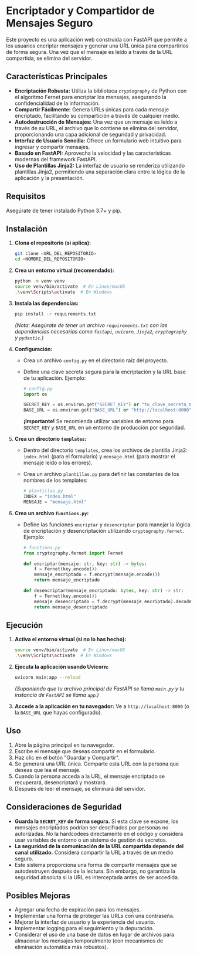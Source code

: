 # Encriptador y Compartidor de Mensajes Seguro

Este proyecto es una aplicación web construida con FastAPI que permite a los usuarios encriptar mensajes y generar una URL única para compartirlos de forma segura. Una vez que el mensaje es leído a través de la URL compartida, se elimina del servidor.

## Características Principales

* **Encriptación Robusta:** Utiliza la biblioteca `cryptography` de Python con el algoritmo Fernet para encriptar los mensajes, asegurando la confidencialidad de la información.
* **Compartir Fácilmente:** Genera URLs únicas para cada mensaje encriptado, facilitando su compartición a través de cualquier medio.
* **Autodestrucción de Mensajes:** Una vez que un mensaje es leído a través de su URL, el archivo que lo contiene se elimina del servidor, proporcionando una capa adicional de seguridad y privacidad.
* **Interfaz de Usuario Sencilla:** Ofrece un formulario web intuitivo para ingresar y compartir mensajes.
* **Basado en FastAPI:** Aprovecha la velocidad y las características modernas del framework FastAPI.
* **Uso de Plantillas Jinja2:** La interfaz de usuario se renderiza utilizando plantillas Jinja2, permitiendo una separación clara entre la lógica de la aplicación y la presentación.

## Requisitos

Asegúrate de tener instalado Python 3.7+ y pip.

## Instalación

1.  **Clona el repositorio (si aplica):**
    ```bash
    git clone <URL_DEL_REPOSITORIO>
    cd <NOMBRE_DEL_REPOSITORIO>
    ```

2.  **Crea un entorno virtual (recomendado):**
    ```bash
    python -m venv venv
    source venv/bin/activate  # En Linux/macOS
    .\venv\Scripts\activate  # En Windows
    ```

3.  **Instala las dependencias:**
    ```bash
    pip install -r requirements.txt
    ```
    *(Nota: Asegúrate de tener un archivo `requirements.txt` con las dependencias necesarias como `fastapi`, `uvicorn`, `Jinja2`, `cryptography` y `pydantic`.)*

4.  **Configuración:**
    * Crea un archivo `config.py` en el directorio raíz del proyecto.
    * Define una clave secreta segura para la encriptación y la URL base de tu aplicación. Ejemplo:

        ```python
        # config.py
        import os

        SECRET_KEY = os.environ.get("SECRET_KEY") or "tu_clave_secreta_muy_segura"
        BASE_URL = os.environ.get("BASE_URL") or "http://localhost:8000"
        ```
        **¡Importante!** Se recomienda utilizar variables de entorno para `SECRET_KEY` y `BASE_URL` en un entorno de producción por seguridad.

5.  **Crea un directorio `templates`:**
    * Dentro del directorio `templates`, crea los archivos de plantilla Jinja2: `index.html` (para el formulario) y `mensaje.html` (para mostrar el mensaje leído o los errores).
    * Crea un archivo `plantillas.py` para definir las constantes de los nombres de los templates:

        ```python
        # plantillas.py
        INDEX = "index.html"
        MENSAJE = "mensaje.html"
        ```

6.  **Crea un archivo `functions.py`:**
    * Define las funciones `encriptar` y `desencriptar` para manejar la lógica de encriptación y desencriptación utilizando `cryptography.fernet`. Ejemplo:

        ```python
        # functions.py
        from cryptography.fernet import Fernet

        def encriptar(mensaje: str, key: str) -> bytes:
            f = Fernet(key.encode())
            mensaje_encriptado = f.encrypt(mensaje.encode())
            return mensaje_encriptado

        def desencriptar(mensaje_encriptado: bytes, key: str) -> str:
            f = Fernet(key.encode())
            mensaje_desencriptado = f.decrypt(mensaje_encriptado).decode()
            return mensaje_desencriptado
        ```

## Ejecución

1.  **Activa el entorno virtual (si no lo has hecho):**
    ```bash
    source venv/bin/activate  # En Linux/macOS
    .\venv\Scripts\activate  # En Windows
    ```

2.  **Ejecuta la aplicación usando Uvicorn:**
    ```bash
    uvicorn main:app --reload
    ```
    *(Suponiendo que tu archivo principal de FastAPI se llama `main.py` y tu instancia de `FastAPI` se llama `app`.)*

3.  **Accede a la aplicación en tu navegador:**
    Ve a `http://localhost:8000` (o la `BASE_URL` que hayas configurado).

## Uso

1.  Abre la página principal en tu navegador.
2.  Escribe el mensaje que deseas compartir en el formulario.
3.  Haz clic en el botón "Guardar y Compartir".
4.  Se generará una URL única. Comparte esta URL con la persona que deseas que lea el mensaje.
5.  Cuando la persona acceda a la URL, el mensaje encriptado se recuperará, desencriptará y mostrará.
6.  Después de leer el mensaje, se eliminará del servidor.

## Consideraciones de Seguridad

* **Guarda la `SECRET_KEY` de forma segura.** Si esta clave se expone, los mensajes encriptados podrían ser descifrados por personas no autorizadas. No la hardcodees directamente en el código y considera usar variables de entorno o un sistema de gestión de secretos.
* **La seguridad de la comunicación de la URL compartida depende del canal utilizado.** Considera compartir la URL a través de un medio seguro.
* Este sistema proporciona una forma de compartir mensajes que se autodestruyen después de la lectura. Sin embargo, no garantiza la seguridad absoluta si la URL es interceptada antes de ser accedida.

## Posibles Mejoras

* Agregar una fecha de expiración para los mensajes.
* Implementar una forma de proteger las URLs con una contraseña.
* Mejorar la interfaz de usuario y la experiencia del usuario.
* Implementar logging para el seguimiento y la depuración.
* Considerar el uso de una base de datos en lugar de archivos para almacenar los mensajes temporalmente (con mecanismos de eliminación automática más robustos).

